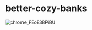 # better-cozy-banks

![chrome_FEoE3BPiBU](https://github.com/zdimension/better-cozy-banks/assets/4533568/237fc37c-4443-45f8-8f17-66598c8be414)
